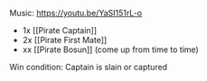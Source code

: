 Music: https://youtu.be/YaSI151rL-o

- 1x [[Pirate Captain]]
- 2x [[Pirate First Mate]]
- xx [[Pirate Bosun]] (come up from time to time)

Win condition: Captain is slain or captured